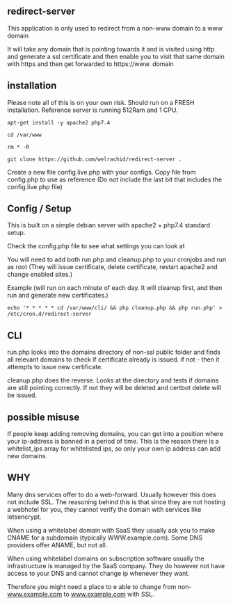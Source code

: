 ## redirect-server

This application is only used to redirect from a non-www domain to a www domain

It will take any domain that is pointing towards it and is visited using http and generate a ssl certificate and then enable you to visit that same domain with https and then get forwarded to https://www. domain

## installation

Please note all of this is on your own risk. Should run on a FRESH installation. Reference server is running 512Ram and 1 CPU.
```
apt-get install -y apache2 php7.4
```
```
cd /var/www
```
```
rm * -R
```
```
git clone https://github.com/welrachid/redirect-server .
```

Create a new file config.live.php with your configs. Copy file from config.php to use as reference (Do not include the last bit that includes the config.live.php file)


## Config / Setup
This is built on a simple debian server with apache2 + php7.4 standard setup.

Check the config.php file to see what settings you can look at

You will need to add both run.php and cleanup.php to your cronjobs and run as root (They will issue certificate, delete certificate, restart apache2 and change enabled sites.)

Example (will run on each minute of each day. It will cleanup first, and then run and generate new certificates.)
```
echo '* * * * * cd /var/www/cli/ && php cleanup.php && php run.php' > /etc/cron.d/redirect-server
```

## CLI
run.php looks into the domains directory of non-ssl public folder and finds all relevant domains to check if certificate already is issued. if not - then it attempts to issue new certificate.

cleanup.php does the reverse. Looks at the directory and tests if domains are still pointing correctly. If not they will be deleted and certbot delete will be issued.


## possible misuse
If people keep adding removing domains, you can get into a position where your ip-address is banned in a period of time. This is the reason there is a whitelist_ips array for whitelisted ips, so only your own ip address can add new domains.



## WHY
Many dns services offer to do a web-forward. Usually however this does not include SSL. The reasoning behind this is that since they are not hosting a webhotel for you, they cannot verify the domain with services like letsencrypt.

When using a whitelabel domain with SaaS they usually ask you to make CNAME for a subdomain (typically WWW.example.com). Some DNS providers offer ANAME, but not all.

When using whitelabel domains on subscription software usually the infrastructure is managed by the SaaS company. They do however not have access to your DNS and cannot change ip whenever they want.

Therefore you might need a place to e able to change from non-www.example.com to www.example.com with SSL.


